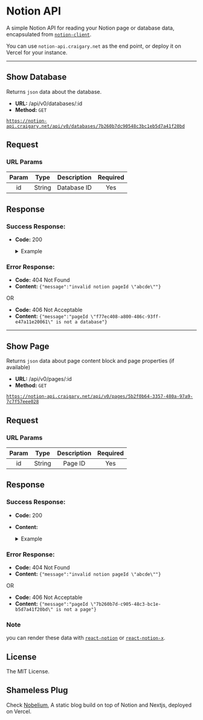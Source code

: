 # Notion API

A simple Notion API for reading your Notion page or database data, encapsulated from [`notion-client`](https://github.com/NotionX/react-notion-x/tree/master/packages/notion-client).

You can use `notion-api.craigary.net` as the end point, or deploy it on Vercel for your instance.

---

## Show Database

Returns `json` data about the database.

- **URL:** /api/v0/databases/:id
- **Method:** `GET`

[`https://notion-api.craigary.net/api/v0/databases/7b260b7dc90548c3bc1eb5d7a41f20bd`](https://notion-api.craigary.net/api/v0/databases/7b260b7dc90548c3bc1eb5d7a41f20bd)

## Request

### URL Params

| Param |  Type  | Description | Required |
| :---: | :----: | :---------: | :------: |
|  id   | String | Database ID |   Yes    |

## Response

### Success Response:

- **Code:** 200

  <details>
    <summary>Example</summary>

  ```json
  {
    "type": "database",
    "id": "7b260b7d-c905-48c3-bc1e-b5d7a41f20bd",
    "title": "Overexposed",
    "metadata": {
      "locked": false,
      "created_time": 1619099348726,
      "last_edited_time": 1619256540000
    },
    "data": [
      {
        "id": "5b2f0b64-3357-480a-97a9-7c7f57eee028",
        "Type": ["Podcast"],
        "Publisher": ["Bon Appetit"],
        "Publishing/Release Date": {
          "time_zone": "Asia/Shanghai",
          "start_date": "2021-04-24",
          "start_time": "00:00"
        },
        "Status": ["Ready to Start"],
        "Name": "Bon Appétit Foodcast"
      },
      {
        "id": "d897338a-1f3e-4a52-b757-253c51a4d182",
        "Type": ["Article"],
        "Publisher": ["NYT"],
        "Summary": "Some think chief ethics officers could help technology companies navigate political and social questions.",
        "Publishing/Release Date": {
          "start_date": "2018-10-21"
        },
        "Link": "https://www.nytimes.com/2018/10/21/opinion/who-will-teach-silicon-valley-to-be-ethical.html",
        "Status": ["Ready to Start"],
        "Author": ["Kara Swisher"],
        "Name": "Who Will Teach Silicon Valley to Be Ethical? "
      }
    ]
  }
  ```

  </details>

### Error Response:

- **Code:** 404 Not Found
- **Content:** `{"message":"invalid notion pageId \"abcde\""}`

OR

- **Code:** 406 Not Acceptable
- **Content:** `{"message":"pageId \"f77ec408-a800-486c-93ff-e47a11e20061\" is not a database"}`

---

## Show Page

Returns `json` data about page content block and page properties (if available)

- **URL:** /api/v0/pages/:id
- **Method:** `GET`

[`https://notion-api.craigary.net/api/v0/pages/5b2f0b64-3357-480a-97a9-7c7f57eee028`](https://notion-api.craigary.net/api/v0/pages/5b2f0b64-3357-480a-97a9-7c7f57eee028)

## Request

### URL Params

| Param |  Type  | Description | Required |
| :---: | :----: | :---------: | :------: |
|  id   | String |   Page ID   |   Yes    |

## Response

### Success Response:

- **Code:** 200
- **Content:**

  <details>
    <summary>Example</summary>

  ```json
  {
    "type": "page",
    "id": "9ad2db2f-bcb2-4af3-897f-187882d6404d",
    "title": "General Magic the Movie",
    "metadata": {
      "page_full_width": true,
      "page_font": "serif",
      "page_small_text": true,
      "created_time": 1619099348726,
      "last_edited_time": 1619259240000
    },
    "block": {
      "9ad2db2f-bcb2-4af3-897f-187882d6404d": {},
      "7b260b7d-c905-48c3-bc1e-b5d7a41f20bd": {},
      "fec1f7c7-a5d7-4f1e-bbd1-729dc47e5abd": {},
      "bca317b2-578e-4db2-9a57-fb6bd4ee0a21": {},
      "ae05ee3f-9e5e-4c21-a8a9-6c6120e1d3bc": {},
      "57e8e79a-c801-4d7f-a58f-db9b4d1ea306": {},
    "properties": {
      "Score /5": [
        "⭐️⭐️⭐️⭐️⭐️"
      ],
      "Type": [
        "Film"
      ],
      "Publisher": [
        "Indie"
      ],
      "Publishing/Release Date": {
        "start_date": "2021-04-16"
      },
      "Link": "https://www.generalmagicthemovie.com/",
      "Status": [
        "Finished"
      ],
      "Name": "General Magic the Movie"
    }
  }
  ```

  </details>

### Error Response:

- **Code:** 404 Not Found
- **Content:** `{"message":"invalid notion pageId \"abcde\""}`

OR

- **Code:** 406 Not Acceptable
- **Content:** `{"message":"pageId \"7b260b7d-c905-48c3-bc1e-b5d7a41f20bd\" is not a page"}`

### Note

you can render these data with [`react-notion`](https://github.com/splitbee/react-notion) or [`react-notion-x`](https://github.com/NotionX/react-notion-x).

## License

The MIT License.

## Shameless Plug

Check [Nobelium](https://github.com/craigary/nobelium), A static blog build on top of Notion and Nextjs, deployed on Vercel.
